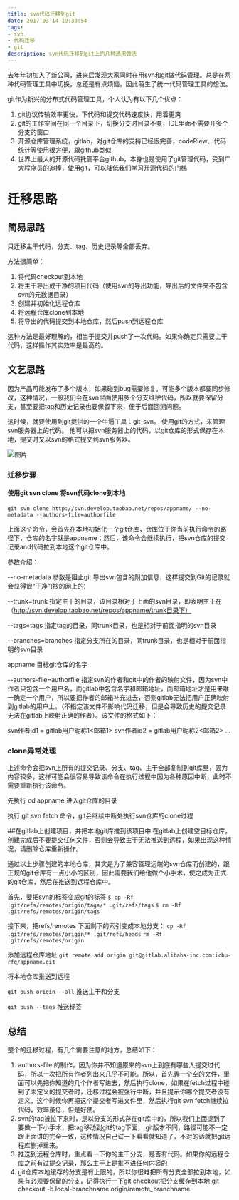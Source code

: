 ```yaml
---
title: svn代码迁移到git
date: 2017-03-14 19:38:54
tags: 
- svn
- 代码迁移
- git
description: svn代码迁移到git上的几种通用做法
---
```


去年年初加入了新公司，进来后发现大家同时在用svn和git做代码管理。总是在两种代码管理工具中切换，总还是有点烦恼，因此萌生了统一代码管理工具的想法。

git作为新兴的分布式代码管理工具，个人认为有以下几个优点：

1. git协议传输效率更快，下代码和提交代码速度快，用着更爽
2. git的工作空间在同一个目录下，切换分支时目录不变，IDE里面不需要开多个分支的窗口
3. 开源仓库管理系统，gitlab，对git仓库的支持已经很完善，codeRiew、代码统计等使用很方便，跟github类似
4. 世界上最大的开源代码托管平台github，本身也是使用了git管理代码，受到广大程序员的追捧，使用git，可以降低我们学习开源代码的门槛

# 迁移思路
## 简易思路
只迁移主干代码，分支、tag、历史记录等全部丢弃。

方法很简单：

1. 将代码checkout到本地
2. 将主干导出成干净的项目代码（使用svn的导出功能，导出后的文件夹不包含svn的元数据目录）
3. 创建并初始化远程仓库
4. 将远程仓库clone到本地
5. 将导出的代码提交到本地仓库，然后push到远程仓库

这种方法是最好理解的，相当于提交并push了一次代码。如果你确定只需要主干代码，这样操作其实效率是最高的。

## 文艺思路
因为产品可能发布了多个版本，如果碰到bug需要修复，可能多个版本都要同步修改，这种情况，一般我们会在svn里面使用多个分支维护代码，所以就要保留分支，甚至要把tag和历史记录也要保留下来，便于后面回溯问题。

这时候，就要使用到git提供的一个牛逼工具：git-svn。 使用git的方式，来管理svn服务器上的代码。 他可以把svn服务器上的代码，以git仓库的形式保存在本地，提交时又以svn的格式提交到svn服务器。

![图片](git-svn.png)

### 迁移步骤

#### 使用git svn clone 将svn代码clone到本地

``git svn clone http://svn.develop.taobao.net/repos/appname/ --no-metadata --authors-file=authorfile``

上面这个命令，会首先在本地初始化一个git仓库，仓库位于你当前执行命令的路径下，仓库的名字就是appname；然后，该命令会继续执行，把svn仓库的提交记录and代码拉到本地这个git仓库中。

参数介绍：

--no-metadata 参数是阻止git 导出svn包含的附加信息，这样提交到Git的记录就会显得很“干净”(抄的网上的)

--trunk=trunk 指定主干的目录，该目录相对于上面的svn目录，即表明主干在（http://svn.develop.taobao.net/repos/appname/trunk目录下）

--tags=tags 指定tag的目录，同trunk目录，也是相对于前面指明的svn目录

--branches=branches 指定分支所在的目录，同trunk目录，也是相对于前面指明的svn目录

appname 目标git仓库的名字

--authors-file=authorfile 指定svn的作者和git中的作者的映射文件，因为svn中作者只包含一个用户名，而gitlab中包含名字和邮箱地址，而邮箱地址才是用来唯一确定一个用户，所以要把作者的邮箱补充进去，否则gitlab无法把用户正确映射到gitlab的用户上。（不指定该文件不影响代码迁移，但是会导致历史的提交记录无法在gitlab上映射正确的作者）。该文件的格式如下：

svn作者id1 = gitlab用户昵称1<邮箱1>
svn作者id2 = gitlab用户昵称2<邮箱2>
...

### clone异常处理
上述命令会把svn上所有的提交记录、分支、tag、主干全部复制到git库里，因为内容较多，这样可能会很容易导致该命令在执行过程中因为各种原因中断，此时不需要重新执行该命令。

先执行 cd appname  进入git仓库的目录

执行 git svn fetch 命令，git会继续中断处执行svn仓库的clone过程

##在gitlab上创建项目，并把本地git库推到该项目中
在gitlab上创建空目标仓库，创建完成后不要提交任何文件，否则会导致主干无法推送到远程，如果出现这种情况，请删除仓库重新操作。

通过以上步骤创建的本地仓库，其实是为了兼容管理远端的svn仓库而创建的，跟正规的git仓库有一点小小的区别，因此需要我们给他做个小手术，使之成为正式的git仓库，然后在推送到远程仓库中。

首先，要把svn的标签变成git的标签
` $ cp -Rf .git/refs/remotes/origin/tags/* .git/refs/tags `
` $ rm -Rf .git/refs/remotes/origin/tags `

接下来，把refs/remotes 下面剩下的索引变成本地分支：
` cp -Rf .git/refs/remotes/origin/* .git/refs/heads `
` rm -Rf .git/refs/remotes/origin `

添加远程仓库地址
` git remote add origin git@gitlab.alibaba-inc.com:icbu-rfq/appname.git `

将本地仓库推送到远程

` git push origin --all ` 推送主干和分支

` git push --tags ` 推送标签

## 总结
整个的迁移过程，有几个需要注意的地方，总结如下：

1. authors-file 的制作，因为你并不知道原来的svn上到底有哪些人提交过代码，所以一次把所有作者列出来几乎不可能。所以，首先弄一个空的文件，里面可以先把你知道的几个作者写进去，然后执行clone，如果在fetch过程中碰到了未定义的提交者时，迁移过程会被强行中断，并且提示你哪个提交者没有定义，这个时候你再把这个提交者写进文件里，然后执行git svn fetch继续拉代码，效率虽低，但是好使。
2. svn的tag被拉下来时，是以分支的形式存在git库中的，所以我们上面提到了要做一下小手术，把tag移动到git的tag下面， git版本不同，路径可能不一定跟上面讲的完全一致，这种情况自己试一下看看就知道了，不对的话就把git远程库删掉重来。
3. 推送到远程仓库时，重点看一下你的主干分支，是否有代码。如果你的远程仓库之前有过提交记录，那么主干上是推不进任何内容的
4. git仓库本地缓存的分支是有上限的，所以你很难把所有分支全部拉到本地，如果有必须要保留的分支，记得执行一下git checkout把分支缓存到本地
git checkout -b local-branchname origin/remote_branchname